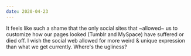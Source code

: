 ```yaml
---
date: 2020-04-23
---
```

It feels like such a shame that the only social sites that \~allowed\~ us to customize how our pages looked (Tumblr and MySpace) have suffered or died off. I wish the social web allowed for more weird & unique expression than what we get currently. Where's the ugliness?
